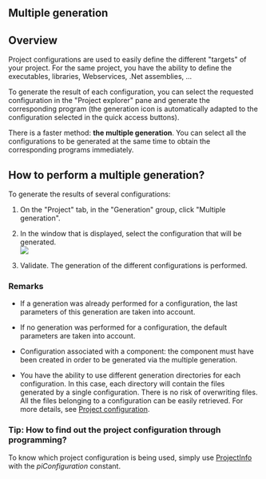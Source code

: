 


## Multiple generation
			



<a name="NOTE1"></a>
<a name="NOTE1_1"></a>


## Overview
<a name="overview_ELTTEXTE000111"></a>
Project configurations are used to easily define the different "targets" of your project. For the same project, you have the ability to define the executables, libraries, Webservices, .Net assemblies, ...

To generate the result of each configuration, you can select the requested configuration in the "Project explorer" pane and generate the corresponding program (the generation icon is automatically adapted to the configuration selected in the quick access buttons). 

There is a faster method: **the multiple generation**. You can select all the configurations to be generated at the same time to obtain the corresponding programs immediately.

<a name="NOTE2"></a>
<a name="NOTE2_1"></a>


## How to perform a multiple generation?
<a name="how_perform_multiple_generation_ELTTEXTE000135"></a>
To generate the results of several configurations: 

1. On the "Project" tab, in the "Generation" group, click "Multiple generation".

2. In the window that is displayed, select the configuration that will be generated.<br>![](https://doc.pcsoft.fr/en-US/images/image.awp?langid=3&name=P2_WD_Generation_multiple%20-%20HC%20N%B0001.gif)


3. Validate. The generation of the different configurations is performed.



<a name="NOTE2_2"></a>


### Remarks
<a name="remarks_ELTPARAGRAPHE000044"></a>

- If a generation was already performed for a configuration, the last parameters of this generation are taken into account.

- If no generation was performed for a configuration, the default parameters are taken into account.

- Configuration associated with a component: the component must have been created in order to be generated via the multiple generation.

- You have the ability to use different generation directories for each configuration. In this case, each directory will contain the files generated by a single configuration. There is no risk of overwriting files. All the files belonging to a configuration can be easily retrieved. For more details, see [Project configuration](../Editeurs/9000030.md).



<a name="NOTE2_3"></a>


### Tip: How to find out the project configuration through programming?
<a name="tip_how_find_out_the_project_configuration_through_programming_ELTPARAGRAPHE000059"></a>

To know which project configuration is being used, simply use [ProjectInfo](../Editeurs/9000030.md) with the *piConfiguration* constant.


